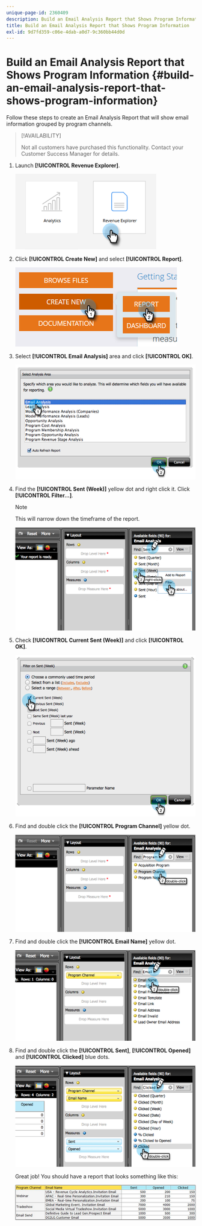 ```yaml
---
unique-page-id: 2360409
description: Build an Email Analysis Report that Shows Program Information - Marketo Docs - Product Documentation
title: Build an Email Analysis Report that Shows Program Information
exl-id: 9d7fd359-c06e-4dab-a0d7-9c360bb44d0d
---
```

# Build an Email Analysis Report that Shows Program Information {#build-an-email-analysis-report-that-shows-program-information}

Follow these steps to create an Email Analysis Report that will show email information grouped by program channels.

>[!AVAILABILITY]
>
>Not all customers have purchased this functionality. Contact your Customer Success Manager for details.

1. Launch **[!UICONTROL Revenue Explorer]**.

   ![](assets/report-that-shows-program-information-1.png)

1. Click **[!UICONTROL Create New]** and select **[!UICONTROL Report]**.

   ![](assets/report-that-shows-program-information-2.png)

1. Select **[!UICONTROL Email Analysis]** area and click **[!UICONTROL OK]**.

   ![](assets/image2014-9-17-19-3a43-3a20.png)

1. Find the **[!UICONTROL Sent (Week)]** yellow dot and right click it. Click **[!UICONTROL Filter...]**.

   >[!NOTE]
   >
   >This will narrow down the timeframe of the report.

   ![](assets/image2014-9-17-19-3a43-3a49.png)

1. Check **[!UICONTROL Current Sent (Week)]** and click **[!UICONTROL OK]**.

   ![](assets/image2014-9-17-19-3a43-3a59.png)

1. Find and double click the **[!UICONTROL Program Channel]** yellow dot.

   ![](assets/image2014-9-17-19-3a44-3a14.png)

1. Find and double click the **[!UICONTROL Email Name]** yellow dot.

   ![](assets/image2014-9-17-19-3a44-3a34.png)

1. Find and double click the **[!UICONTROL Sent]**, **[!UICONTROL Opened]** and **[!UICONTROL Clicked]** blue dots.

   ![](assets/image2014-9-17-19-3a44-3a41.png)

   Great job! You should have a report that looks something like this:

   ![](assets/image2014-9-17-19-3a45-3a1.png)
